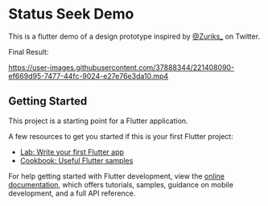 # Status Seek Demo

This is a flutter demo of a design prototype inspired by [@Zuriks_](https://twitter.com/zuriks_/status/1629068484582727680?t=dZ5PoYApAIOn0ql_X4Qw7Q&s=08) on Twitter.

Final Result:

https://user-images.githubusercontent.com/37888344/221408090-ef669d95-7477-44fc-9024-e27e76e3da10.mp4



## Getting Started

This project is a starting point for a Flutter application.

A few resources to get you started if this is your first Flutter project:

- [Lab: Write your first Flutter app](https://docs.flutter.dev/get-started/codelab)
- [Cookbook: Useful Flutter samples](https://docs.flutter.dev/cookbook)

For help getting started with Flutter development, view the
[online documentation](https://docs.flutter.dev/), which offers tutorials,
samples, guidance on mobile development, and a full API reference.
